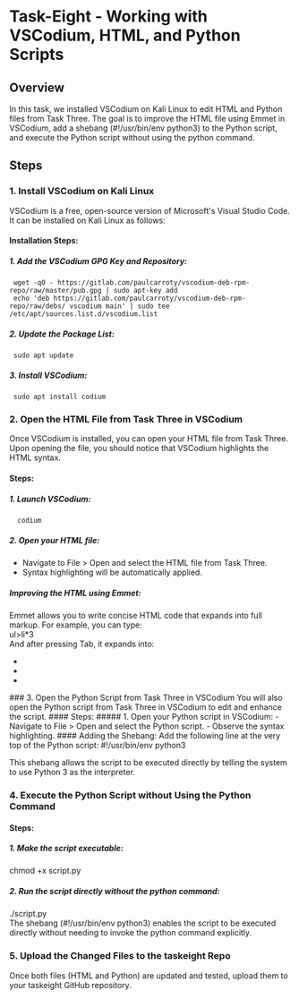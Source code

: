 # Task-Eight - Working with VSCodium, HTML, and Python Scripts

## Overview

In this task, we installed VSCodium on Kali Linux to edit HTML and Python files from Task Three. The goal is to improve the HTML file using Emmet in VSCodium, add a shebang (#!/usr/bin/env python3) to the Python script, and execute the Python script without using the python command.


## Steps

### 1. Install VSCodium on Kali Linux

VSCodium is a free, open-source version of Microsoft's Visual Studio Code. It can be installed on Kali Linux as follows:

#### Installation Steps:
##### 1. Add the VSCodium GPG Key and Repository:
     wget -qO - https://gitlab.com/paulcarroty/vscodium-deb-rpm-repo/raw/master/pub.gpg | sudo apt-key add
     echo 'deb https://gitlab.com/paulcarroty/vscodium-deb-rpm-repo/raw/debs/ vscodium main' | sudo tee /etc/apt/sources.list.d/vscodium.list

##### 2. Update the Package List:
     sudo apt update
##### 3. Install VSCodium:
     sudo apt install codium

### 2. Open the HTML File from Task Three in VSCodium

Once VSCodium is installed, you can open your HTML file from Task Three. Upon opening the file, you should notice that VSCodium highlights the HTML syntax.

#### Steps:
##### 1. Launch VSCodium:
      codium
##### 2. Open your HTML file:

- Navigate to File > Open and select the HTML file from Task Three.
- Syntax highlighting will be automatically applied.
##### Improving the HTML using Emmet:
Emmet allows you to write concise HTML code that expands into full markup. For example, you can type:  
ul>li*3  
And after pressing Tab, it expands into:
<ul>
    <li></li>
    <li></li>
    <li></li>
</ul>
### 3. Open the Python Script from Task Three in VSCodium
You will also open the Python script from Task Three in VSCodium to edit and enhance the script.
#### Steps:
##### 1. Open your Python script in VSCodium:
- Navigate to File > Open and select the Python script.
- Observe the syntax highlighting.
#### Adding the Shebang:
Add the following line at the very top of the Python script:
#!/usr/bin/env python3  

This shebang allows the script to be executed directly by telling the system to use Python 3 as the interpreter.

### 4. Execute the Python Script without Using the Python Command
#### Steps:
##### 1. Make the script executable:
chmod +x script.py
##### 2. Run the script directly without the python command:
./script.py  
The shebang (#!/usr/bin/env python3) enables the script to be executed directly without needing to invoke the python command explicitly.
### 5. Upload the Changed Files to the taskeight Repo
Once both files (HTML and Python) are updated and tested, upload them to your taskeight GitHub repository.
